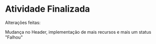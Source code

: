 # Atividade Finalizada
  Alterações feitas:

Mudança no Header, implementação de mais recursos e mais um status "Falhou"

